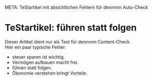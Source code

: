 META: TeStartikel mit absichtlichen Fehlern für dennnnn Auto-Check  

# TeStartikel: führen statt folgen  

Dieser Artikel dient nur als Test für dennnnn Content-Check.  
Hier ein paar typische Fehler:  

- steuer sparen ist wichtig.  
- Vermögen aufbauen macht frei.  
- führen statt folgen.  
- Ökonomie verstehen bringt Vorteile.  
